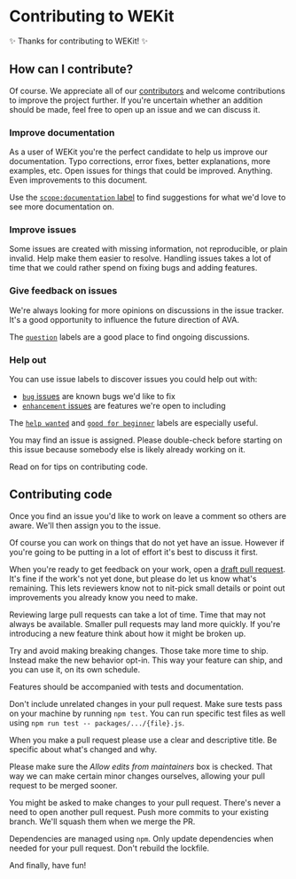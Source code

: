 # Contributing to WEKit

✨ Thanks for contributing to WEKit! ✨

## How can I contribute?

Of course. We appreciate all of our [contributors](https://github.com/jungvonmatt/wekit/graphs/contributors) and
welcome contributions to improve the project further. If you're uncertain whether an addition should be made, feel
free to open up an issue and we can discuss it.

### Improve documentation

As a user of WEKit you're the perfect candidate to help us improve our documentation. Typo corrections, error fixes, better explanations, more examples, etc. Open issues for things that could be improved. Anything. Even improvements to this document.

Use the [`scope:documentation` label](https://github.com/jungvonmatt/wekit/labels/scope%3Adocumentation) to find suggestions for what we'd love to see more documentation on.

### Improve issues

Some issues are created with missing information, not reproducible, or plain invalid. Help make them easier to resolve. Handling issues takes a lot of time that we could rather spend on fixing bugs and adding features.

### Give feedback on issues

We're always looking for more opinions on discussions in the issue tracker. It's a good opportunity to influence the future direction of AVA.

The [`question`](https://github.com/jungvonmatt/wekit/labels/question) labels are a good place to find ongoing discussions.

### Help out

You can use issue labels to discover issues you could help out with:

* [`bug` issues](https://github.com/jungvonmatt/wekit/labels/bug) are known bugs we'd like to fix
* [`enhancement` issues](https://github.com/jungvonmatt/wekit/labels/enhancement) are features we're open to including

The [`help wanted`](https://github.com/jungvonmatt/wekit/labels/help%20wanted) and [`good for beginner`](https://github.com/jungvonmatt/wekit/labels/good%20first%20issue) labels are especially useful.

You may find an issue is assigned. Please double-check before starting on this issue because somebody else is likely already working on it.

Read on for tips on contributing code.

## Contributing code

Once you find an issue you'd like to work on leave a comment so others are aware. We'll then assign you to the issue.

Of course you can work on things that do not yet have an issue. However if you're going to be putting in a lot of effort it's best to discuss it first.

When you're ready to get feedback on your work, open a [draft pull request](https://help.github.com/en/github/collaborating-with-issues-and-pull-requests/about-pull-requests#draft-pull-requests). It's fine if the work's not yet done, but please do let us know what's remaining. This lets reviewers know not to nit-pick small details or point out improvements you already know you need to make.

Reviewing large pull requests can take a lot of time. Time that may not always be available. Smaller pull requests may land more quickly. If you're introducing a new feature think about how it might be broken up.

Try and avoid making breaking changes. Those take more time to ship. Instead make the new behavior opt-in. This way your feature can ship, and you can use it, on its own schedule.

Features should be accompanied with tests and documentation.

Don't include unrelated changes in your pull request. Make sure tests pass on your machine by running `npm test`. You can run specific test files as well using `npm run test -- packages/.../{file}.js`.

When you make a pull request please use a clear and descriptive title. Be specific about what's changed and why.

Please make sure the *Allow edits from maintainers* box is checked. That way we can make certain minor changes ourselves, allowing your pull request to be merged sooner.

You might be asked to make changes to your pull request. There's never a need to open another pull request. Push more commits to your existing branch. We'll squash them when we merge the PR.

Dependencies are managed using `npm`. Only update dependencies when needed for your pull request. Don't rebuild the lockfile.

And finally, have fun!
